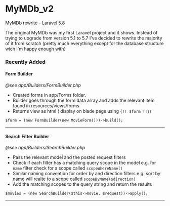 # MyMDb_v2

MyMDb rewrite - Laravel 5.8

The original MyMDb was my first Laravel project and it shows. Instead of trying to upgrade from version 5.1 to 5.7 I've decided to rewrite the majority of it from scratch (pretty much everything except for the database structure wich I'm happy enough with)


### Recently Added

#### Form Builder

_@see app/Builders/FormBuilder.php_

- Created forms in app/Forms folder. 
- Builder goes through the form data array and adds the relevant item found in resources/views/forms
- Returns view as html ( display on blade page using `{!! $form !!}`)

```
$form = (new FormBuilder(new MovieForm()))->build();
```

---


#### Search Filter Builder

_@see app/Builders/SearchBuilder.php_

- Pass the relevant model and the posted request filters
- Check if each filter has a matching query scope in the model e.g. for `name` filter check for a scope called `scopeWhereName()`
- Similar naming convention for order by and direction filters e.g. sort by name will realte to a scope called `scopeByName($direction)`
- Add the matching scopes to the query string and return the results

```
$movies = (new SearchBuilder($this->movie, $request))->apply();
```

 --- 
 
